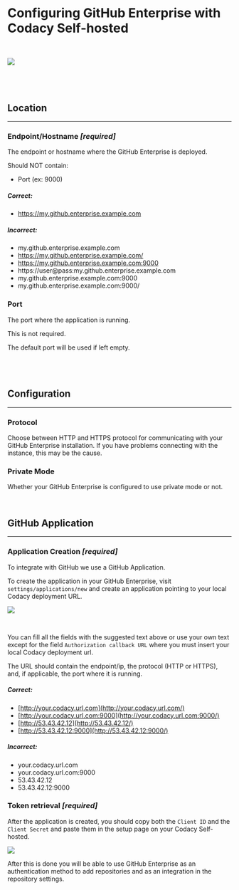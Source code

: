 # Configuring GitHub Enterprise with Codacy Self-hosted

 

![](https://support.codacy.com/hc/article_attachments/208046385/pasted_image_at_2016_10_24_17_27_720.png)

##  

## Location

------------------------------------------------------------------------

### Endpoint/Hostname ***\[required\]***

The endpoint or hostname where the GitHub Enterprise is deployed.

Should NOT contain:

-   Port (ex: 9000)

##### Correct:

-   https://my.github.enterprise.example.com

##### Incorrect:

-   my.github.enterprise.example.com
-   https://my.github.enterprise.example.com/
-   https://my.github.enterprise.example.com:9000
-   https://user@pass:my.github.enterprise.example.com
-   my.github.enterprise.example.com:9000
-   my.github.enterprise.example.com:9000/

### Port

The port where the application is running.

This is not required.

The default port will be used if left empty.

##  

## Configuration

------------------------------------------------------------------------

### Protocol

Choose between HTTP and HTTPS protocol for communicating with your
GitHub Enterprise installation. If you have problems connecting with the
instance, this may be the cause.

### Private Mode

Whether your GitHub Enterprise is configured to use private mode or not.

 

## GitHub Application

------------------------------------------------------------------------

### Application Creation ***\[required\]***

To integrate with GitHub we use a GitHub Application.

To create the application in your GitHub Enterprise, visit
`settings/applications/new` and create an application pointing to your
local Codacy deployment URL.

![](https://support.codacy.com/hc/en-us/article_attachments/203971039/Screenshot_2015-04-16_13.55.59.png)

 

You can fill all the fields with the suggested text above or use your
own text except for the field `Authorization callback URL` where you
must insert your local Codacy deployment url.

The URL should contain the endpoint/ip, the protocol (HTTP or HTTPS),
and, if applicable, the port where it is running.

##### Correct:

-   [http://your.codacy.url.com](http://your.codacy.url.com/)
-   [http://your.codacy.url.com:9000](http://your.codacy.url.com:9000/)
-   [http://53.43.42.12](http://53.43.42.12/)
-   [http://53.43.42.12:9000](http://53.43.42.12:9000/)

##### Incorrect:

-   your.codacy.url.com
-   your.codacy.url.com:9000
-   53.43.42.12
-   53.43.42.12:9000

### Token retrieval ***\[required\]***

After the application is created, you should copy both the `Client ID`
and the `Client Secret` and paste them in the setup page on your Codacy
Self-hosted.

![](https://support.codacy.com/hc/en-us/article_attachments/204010675/Screenshot_2015-04-16_14.02.55.png)

After this is done you will be able to use GitHub Enterprise as an
authentication method to add repositories and as an integration in the
repository settings.

 
